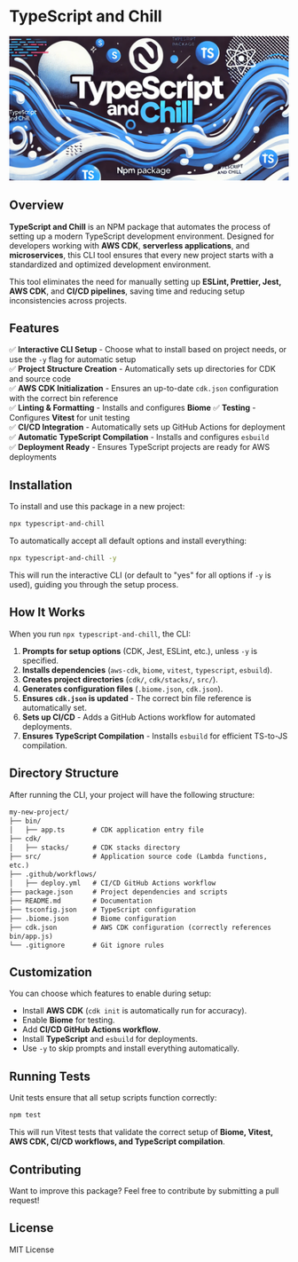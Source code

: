 # TypeScript and Chill

![TypeScript and Chill Banner](assets/tschillbanner.png)

## Overview

**TypeScript and Chill** is an NPM package that automates the process of setting up a modern TypeScript development environment. Designed for developers working with **AWS CDK**, **serverless applications**, and **microservices**, this CLI tool ensures that every new project starts with a standardized and optimized development environment.

This tool eliminates the need for manually setting up **ESLint, Prettier, Jest, AWS CDK**, and **CI/CD pipelines**, saving time and reducing setup inconsistencies across projects.

## Features

✅ **Interactive CLI Setup** - Choose what to install based on project needs, or use the `-y` flag for automatic setup  
✅ **Project Structure Creation** - Automatically sets up directories for CDK and source code  
✅ **AWS CDK Initialization** - Ensures an up-to-date `cdk.json` configuration with the correct bin reference  
✅ **Linting & Formatting** - Installs and configures **Biome**
✅ **Testing** - Configures **Vitest** for unit testing  
✅ **CI/CD Integration** - Automatically sets up GitHub Actions for deployment  
✅ **Automatic TypeScript Compilation** - Installs and configures `esbuild`  
✅ **Deployment Ready** - Ensures TypeScript projects are ready for AWS deployments

## Installation

To install and use this package in a new project:

```sh
npx typescript-and-chill
```

To automatically accept all default options and install everything:

```sh
npx typescript-and-chill -y
```

This will run the interactive CLI (or default to "yes" for all options if `-y` is used), guiding you through the setup process.

## How It Works

When you run `npx typescript-and-chill`, the CLI:

1. **Prompts for setup options** (CDK, Jest, ESLint, etc.), unless `-y` is specified.
2. **Installs dependencies** (`aws-cdk`, `biome`, `vitest`, `typescript`, `esbuild`).
3. **Creates project directories** (`cdk/`, `cdk/stacks/`, `src/`).
4. **Generates configuration files** (`.biome.json`, `cdk.json`).
5. **Ensures `cdk.json` is updated** - The correct bin file reference is automatically set.
6. **Sets up CI/CD** - Adds a GitHub Actions workflow for automated deployments.
7. **Ensures TypeScript Compilation** - Installs `esbuild` for efficient TS-to-JS compilation.

## Directory Structure

After running the CLI, your project will have the following structure:

```
my-new-project/
├── bin/
│   ├── app.ts       # CDK application entry file
├── cdk/
│   ├── stacks/      # CDK stacks directory
├── src/             # Application source code (Lambda functions, etc.)
├── .github/workflows/
│   ├── deploy.yml   # CI/CD GitHub Actions workflow
├── package.json     # Project dependencies and scripts
├── README.md        # Documentation
├── tsconfig.json    # TypeScript configuration
├── .biome.json      # Biome configuration
├── cdk.json         # AWS CDK configuration (correctly references bin/app.js)
└── .gitignore       # Git ignore rules
```

## Customization

You can choose which features to enable during setup:

- Install **AWS CDK** (`cdk init` is automatically run for accuracy).
- Enable **Biome** for testing.
- Add **CI/CD GitHub Actions workflow**.
- Install **TypeScript** and `esbuild` for deployments.
- Use `-y` to skip prompts and install everything automatically.

## Running Tests

Unit tests ensure that all setup scripts function correctly:

```sh
npm test
```

This will run Vitest tests that validate the correct setup of **Biome, Vitest, AWS CDK, CI/CD workflows, and TypeScript compilation**.

## Contributing

Want to improve this package? Feel free to contribute by submitting a pull request!

## License

MIT License
